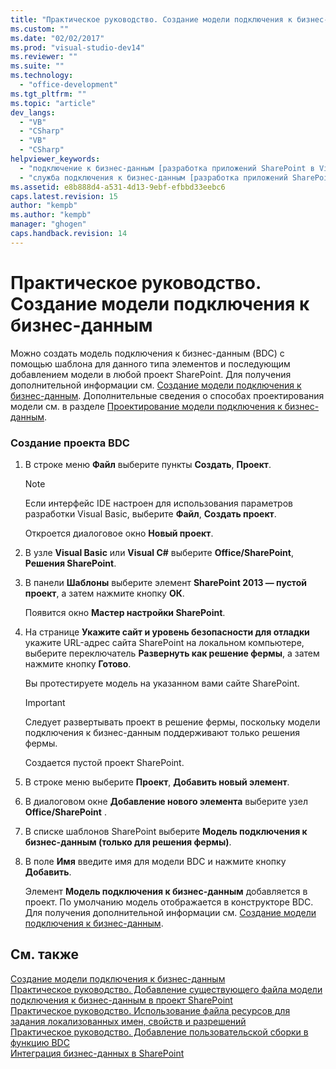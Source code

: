 ```yaml
---
title: "Практическое руководство. Создание модели подключения к бизнес-данным"
ms.custom: ""
ms.date: "02/02/2017"
ms.prod: "visual-studio-dev14"
ms.reviewer: ""
ms.suite: ""
ms.technology: 
  - "office-development"
ms.tgt_pltfrm: ""
ms.topic: "article"
dev_langs: 
  - "VB"
  - "CSharp"
  - "VB"
  - "CSharp"
helpviewer_keywords: 
  - "подключение к бизнес-данным [разработка приложений SharePoint в Visual Studio], создание модели"
  - "служба подключения к бизнес-данным [разработка приложений SharePoint в Visual Studio], создание модели"
ms.assetid: e8b888d4-a531-4d13-9ebf-efbbd33eebc6
caps.latest.revision: 15
author: "kempb"
ms.author: "kempb"
manager: "ghogen"
caps.handback.revision: 14
---
```

# Практическое руководство. Создание модели подключения к бизнес-данным
  Можно создать модель подключения к бизнес\-данным \(BDC\) с помощью шаблона для данного типа элементов и последующим добавлением модели в любой проект SharePoint.  Для получения дополнительной информации см. [Создание модели подключения к бизнес-данным](../sharepoint/creating-a-business-data-connectivity-model.md).  Дополнительные сведения о способах проектирования модели см. в разделе [Проектирование модели подключения к бизнес-данным](../sharepoint/designing-a-business-data-connectivity-model.md).  
  
### Создание проекта BDC  
  
1.  В строке меню **Файл** выберите пункты **Создать**, **Проект**.  
  
    > [!NOTE]  
    >  Если интерфейс IDE настроен для использования параметров разработки Visual Basic, выберите **Файл**, **Создать проект**.  
  
     Откроется диалоговое окно **Новый проект**.  
  
2.  В узле **Visual Basic** или **Visual C\#** выберите **Office\/SharePoint**, **Решения SharePoint**.  
  
3.  В панели **Шаблоны** выберите элемент **SharePoint 2013 — пустой проект**, а затем нажмите кнопку **ОК**.  
  
     Появится окно **Мастер настройки SharePoint**.  
  
4.  На странице **Укажите сайт и уровень безопасности для отладки** укажите URL\-адрес сайта SharePoint на локальном компьютере, выберите переключатель **Развернуть как решение фермы**, а затем нажмите кнопку **Готово**.  
  
     Вы протестируете модель на указанном вами сайте SharePoint.  
  
    > [!IMPORTANT]  
    >  Следует развертывать проект в решение фермы, поскольку модели подключения к бизнес\-данным поддерживают только решения фермы.  
  
     Создается пустой проект SharePoint.  
  
5.  В строке меню выберите **Проект**, **Добавить новый элемент**.  
  
6.  В диалоговом окне **Добавление нового элемента** выберите узел **Office\/SharePoint** .  
  
7.  В списке шаблонов SharePoint выберите **Модель подключения к бизнес\-данным \(только для решения фермы\)**.  
  
8.  В поле **Имя** введите имя для модели BDC и нажмите кнопку **Добавить**.  
  
     Элемент **Модель подключения к бизнес\-данным** добавляется в проект.  По умолчанию модель отображается в конструкторе BDC.  Для получения дополнительной информации см. [Создание модели подключения к бизнес-данным](../sharepoint/creating-a-business-data-connectivity-model.md).  
  
## См. также  
 [Создание модели подключения к бизнес-данным](../sharepoint/creating-a-business-data-connectivity-model.md)   
 [Практическое руководство. Добавление существующего файла модели подключения к бизнес-данным в проект SharePoint](../sharepoint/how-to-add-an-existing-bdc-model-file-to-a-sharepoint-project.md)   
 [Практическое руководство. Использование файла ресурсов для задания локализованных имен, свойств и разрешений](../sharepoint/how-to-use-a-resource-file-to-specify-localized-names-properties-and-permissions.md)   
 [Практическое руководство. Добавление пользовательской сборки в функцию BDC](../sharepoint/how-to-include-a-custom-assembly-in-a-bdc-feature.md)   
 [Интеграция бизнес-данных в SharePoint](../sharepoint/integrating-business-data-into-sharepoint.md)  
  
  